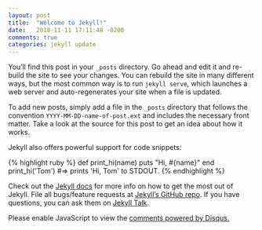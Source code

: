 ```yaml
---
layout: post
title:  "Welcome to Jekyll!"
date:   2018-11-11 17:11:48 -0200
comments: true
categories: jekyll update
---
```

You’ll find this post in your `_posts` directory. Go ahead and edit it and re-build the site to see your changes. You can rebuild the site in many different ways, but the most common way is to run `jekyll serve`, which launches a web server and auto-regenerates your site when a file is updated.

To add new posts, simply add a file in the `_posts` directory that follows the convention `YYYY-MM-DD-name-of-post.ext` and includes the necessary front matter. Take a look at the source for this post to get an idea about how it works.

Jekyll also offers powerful support for code snippets:

{% highlight ruby %}
def print_hi(name)
  puts "Hi, #{name}"
end
print_hi('Tom')
#=> prints 'Hi, Tom' to STDOUT.
{% endhighlight %}

Check out the [Jekyll docs][jekyll-docs] for more info on how to get the most out of Jekyll. File all bugs/feature requests at [Jekyll’s GitHub repo][jekyll-gh]. If you have questions, you can ask them on [Jekyll Talk][jekyll-talk].

[jekyll-docs]: https://jekyllrb.com/docs/home
[jekyll-gh]:   https://github.com/jekyll/jekyll
[jekyll-talk]: https://talk.jekyllrb.com/

<div id="disqus_thread"></div>
<script>

   var disqus_config = function () {
   this.page.url = "https://rhiroyuki.github.io/jekyll/update/2018/11/11/welcome-to-jekyll.html"; 
   this.page.identifier = 1;
   };
(function() {
 var d = document, s = d.createElement('script');
 s.src = 'https://rhiroyuki-github-io.disqus.com/embed.js';
 s.setAttribute('data-timestamp', +new Date());
 (d.head || d.body).appendChild(s);
 })();
</script>
<noscript>Please enable JavaScript to view the <a href="https://disqus.com/?ref_noscript">comments powered by Disqus.</a></noscript>

